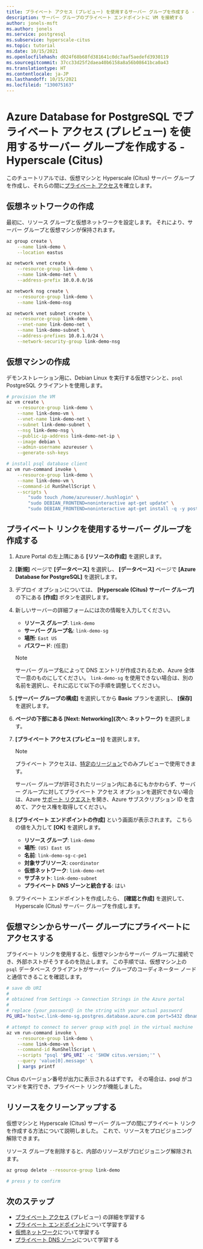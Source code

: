 ```yaml
---
title: プライベート アクセス (プレビュー) を使用するサーバー グループを作成する - Hyperscale (Citus) - Azure Database for PostgreSQL
description: サーバー グループのプライベート エンドポイントに VM を接続する
author: jonels-msft
ms.author: jonels
ms.service: postgresql
ms.subservice: hyperscale-citus
ms.topic: tutorial
ms.date: 10/15/2021
ms.openlocfilehash: d024f68b68fd381641c0dc7aaf5aedefd3930119
ms.sourcegitcommit: 37cc33d25f2daea40b6158a8a56b08641bca0a43
ms.translationtype: HT
ms.contentlocale: ja-JP
ms.lasthandoff: 10/15/2021
ms.locfileid: "130075163"
---
```

# <a name="create-server-group-with-private-access-preview-in-azure-database-for-postgresql---hyperscale-citus"></a>Azure Database for PostgreSQL でプライベート アクセス (プレビュー) を使用するサーバー グループを作成する - Hyperscale (Citus)

このチュートリアルでは、仮想マシンと Hyperscale (Citus) サーバー グループを作成し、それらの間に[プライベート アクセス](concepts-hyperscale-private-access.md)を確立します。

## <a name="create-a-virtual-network"></a>仮想ネットワークの作成

最初に、リソース グループと仮想ネットワークを設定します。 それにより、サーバー グループと仮想マシンが保持されます。

```sh
az group create \
    --name link-demo \
    --location eastus

az network vnet create \
    --resource-group link-demo \
    --name link-demo-net \
    --address-prefix 10.0.0.0/16

az network nsg create \
    --resource-group link-demo \
    --name link-demo-nsg

az network vnet subnet create \
    --resource-group link-demo \
    --vnet-name link-demo-net \
    --name link-demo-subnet \
    --address-prefixes 10.0.1.0/24 \
    --network-security-group link-demo-nsg
```

## <a name="create-a-virtual-machine"></a>仮想マシンの作成

デモンストレーション用に、Debian Linux を実行する仮想マシンと、`psql` PostgreSQL クライアントを使用します。

```sh
# provision the VM
az vm create \
    --resource-group link-demo \
    --name link-demo-vm \
    --vnet-name link-demo-net \
    --subnet link-demo-subnet \
    --nsg link-demo-nsg \
    --public-ip-address link-demo-net-ip \
    --image debian \
    --admin-username azureuser \
    --generate-ssh-keys

# install psql database client
az vm run-command invoke \
    --resource-group link-demo \
    --name link-demo-vm \
    --command-id RunShellScript \
    --scripts \
        "sudo touch /home/azureuser/.hushlogin" \
        "sudo DEBIAN_FRONTEND=noninteractive apt-get update" \
        "sudo DEBIAN_FRONTEND=noninteractive apt-get install -q -y postgresql-client"
```

## <a name="create-a-server-group-with-a-private-link"></a>プライベート リンクを使用するサーバー グループを作成する

1. Azure Portal の左上隅にある **[リソースの作成]** を選択します。

2. **[新規]** ページで **[データベース]** を選択し、 **[データベース]** ページで **[Azure Database for PostgreSQL]** を選択します。

3. デプロイ オプションについては、 **[Hyperscale (Citus) サーバー グループ]** の下にある **[作成]** ボタンを選択します。

4. 新しいサーバーの詳細フォームには次の情報を入力してください。

    - **リソース グループ**: `link-demo`
    - **サーバー グループ名**: `link-demo-sg`
    - **場所**: `East US`
    - **パスワード**: (任意)

    > [!NOTE]
    >
    > サーバー グループ名によって DNS エントリが作成されるため、Azure 全体で一意のものにしてください。 `link-demo-sg` を使用できない場合は、別の名前を選択し、それに応じて以下の手順を調整してください。

5. **[サーバー グループの構成]** を選択してから **Basic** プランを選択し、 **[保存]** を選択します。

6. **ページの下部にある [Next: Networking]\(次へ: ネットワーク\)** を選択します。

7. **[プライベート アクセス (プレビュー)]** を選択します。

    > [!NOTE]
    >
    > プライベート アクセスは、[特定のリージョン](concepts-hyperscale-limits.md#regions)でのみプレビューで使用できます。
    >
    > サーバー グループが許可されたリージョン内にあるにもかかわらず、サーバー グループに対してプライベート アクセス オプションを選択できない場合は、Azure [サポート リクエスト](https://portal.azure.com/#blade/Microsoft_Azure_Support/HelpAndSupportBlade/newsupportrequest)を開き、Azure サブスクリプション ID を含めて、アクセス権を取得してください。

8. **[プライベート エンドポイントの作成]** という画面が表示されます。 こちらの値を入力して **[OK]** を選択します。

    - **リソース グループ**: `link-demo`
    - **場所**: `(US) East US`
    - **名前**: `link-demo-sg-c-pe1`
    - **対象サブリソース**: `coordinator`
    - **仮想ネットワーク**: `link-demo-net`
    - **サブネット**: `link-demo-subnet`
    - **プライベート DNS ゾーンと統合する**: はい

9. プライベート エンドポイントを作成したら、 **[確認と作成]** を選択して、Hyperscale (Citus) サーバー グループを作成します。

## <a name="access-the-server-group-privately-from-the-virtual-machine"></a>仮想マシンからサーバー グループにプライベートにアクセスする

プライベート リンクを使用すると、仮想マシンからサーバー グループに接続でき、外部ホストがそうするのを防止します。 この手順では、仮想マシン上の `psql` データベース クライアントがサーバー グループのコーディネーター ノードと通信できることを確認します。

```sh
# save db URI
#
# obtained from Settings -> Connection Strings in the Azure portal
#
# replace {your_password} in the string with your actual password
PG_URI='host=c.link-demo-sg.postgres.database.azure.com port=5432 dbname=citus user=citus password={your_password} sslmode=require'

# attempt to connect to server group with psql in the virtual machine
az vm run-command invoke \
    --resource-group link-demo \
    --name link-demo-vm \
    --command-id RunShellScript \
    --scripts "psql '$PG_URI' -c 'SHOW citus.version;'" \
    --query 'value[0].message' \
    | xargs printf
```

Citus のバージョン番号が出力に表示されるはずです。 その場合は、psql がコマンドを実行でき、プライベート リンクが機能しました。

## <a name="clean-up-resources"></a>リソースをクリーンアップする

仮想マシンと Hyperscale (Citus) サーバー グループの間にプライベート リンクを作成する方法について説明しました。 これで、リソースをプロビジョニング解除できます。

リソース グループを削除すると、内部のリソースがプロビジョニング解除されます。

```sh
az group delete --resource-group link-demo

# press y to confirm
```

## <a name="next-steps"></a>次のステップ

* [プライベート アクセス](concepts-hyperscale-private-access.md) (プレビュー) の詳細を学習する
* [プライベート エンドポイント](/azure/private-link/private-endpoint-overview)について学習する
* [仮想ネットワーク](/azure/virtual-network/concepts-and-best-practices)について学習する
* [プライベート DNS ゾーン](/azure/dns/private-dns-overview)について学習する
